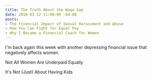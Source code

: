 ```yaml
---
title: The Truth About the Wage Gap
date: 2018-03-12 11:00:00 -04:00
posts:
- The Financial Impact of Sexual Harassment and Abuse
- How You Can Fight for Equal Pay
- Why I Became a Financial Coach for Women
---
```


I'm back again this week with another depressing financial issue that negatively affects women. 

Not All Women Are Underpaid Equally

It's Not (Just) About Having Kids